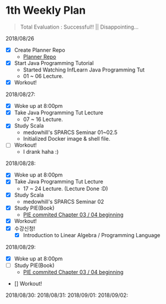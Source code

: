 # 1th Weekly Plan

> Total Evaluation : Successful!! || Disappointing...

2018/08/26

- [x] Create Planner Repo
  - [Planner Repo](https://github.com/lopun/planner)
- [x] Start Java Programming Tutorial
  - Started Watching InfLearn Java Programming Tut
  - 01 ~ 06 Lecture.
- [x] Workout!

2018/08/27:

- [x] Woke up at 8:00pm
- [x] Take Java Programming Tut Lecture
  - 07 ~ 16 Lecture.
- [x] Study Scala
  - medowhill's SPARCS Seminar 01~02.5
  - Initialized Docker image & shell file.
- [ ] Workout!
  - I drank haha :)

2018/08/28:

- [x] Woke up at 8:00pm
- [x] Take Java Programming Tut Lecture
  - 17 ~ 24 Lecture. (Lecture Done :D)
- [x] Study Scala
  - medowhill's SPARCS Seminar 02
- [x] Study PIE(Book)
  - [PIE commited Chapter 03 / 04 beginning](https://github.com/lopun/Algorithm_Practice)
- [x] Workout!
- [x] 수강신청!
  - [x] Introduction to Linear Algebra / Programming Language

2018/08/29:

- [x] Woke up at 8:00pm
- [ ] Study PIE(Book)
  - [PIE commited Chapter 03 / 04 beginning](https://github.com/lopun/Algorithm_Practice)
- [] Workout!

2018/08/30:
2018/08/31:
2018/09/01:
2018/09/02:

